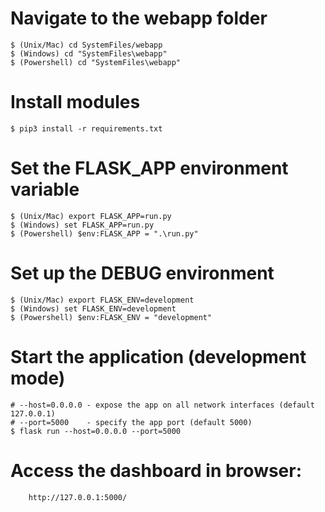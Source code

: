 
# Navigate to the webapp folder

```
$ (Unix/Mac) cd SystemFiles/webapp
$ (Windows) cd "SystemFiles\webapp"
$ (Powershell) cd "SystemFiles\webapp"
```

# Install modules
```
$ pip3 install -r requirements.txt
```

# Set the FLASK_APP environment variable
```
$ (Unix/Mac) export FLASK_APP=run.py
$ (Windows) set FLASK_APP=run.py
$ (Powershell) $env:FLASK_APP = ".\run.py"
```

# Set up the DEBUG environment
```
$ (Unix/Mac) export FLASK_ENV=development
$ (Windows) set FLASK_ENV=development
$ (Powershell) $env:FLASK_ENV = "development"
```

# Start the application (development mode)
```
# --host=0.0.0.0 - expose the app on all network interfaces (default 127.0.0.1)
# --port=5000    - specify the app port (default 5000)
$ flask run --host=0.0.0.0 --port=5000
```

# Access the dashboard in browser: 
```
    http://127.0.0.1:5000/
```

